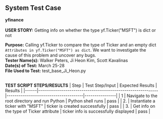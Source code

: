 ## System Test Case
**yfinance**<br><br>
**USER STORY:** Getting info on whether the type yf.Ticker("MSFT") is dict or not

**Purpose:** Calling yf.Ticker to compare the type of Ticker and an empty dict `Attributes in yf.Ticker("MSFT") as dict`. We want to investigate the cause of this problem and uncover any bugs.<br>
**Tester Name(s):** Walker Peters, Ji Heon Kim, Scott Kavalinas<br>
**Date(s) of Test:** March 25-28<br>
**File Used to Test:** test_base_Ji_Heon.py<br><br>

**TEST SCRIPT STEPS/RESULTS**
| Step | Test Step/Input                                             | Expected Results                      | Results        |
|------|-------------------------------------------------------------|---------------------------------------|----------------|
| 1    | Navigate to the root directory and run Python               | Python shell runs                     | pass           |
| 2.   | Instantiate a ticker with "MSFT"                            | ticker is created successfully        | pass           |
| 3.   | Get info on the type of Ticker attribute                    | ticker info is successfully displayed | pass           |
